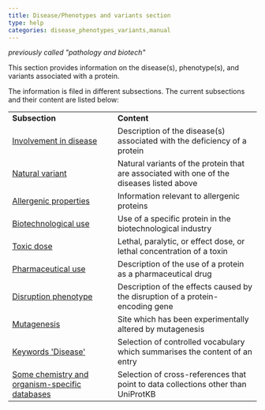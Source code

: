 ```yaml
---
title: Disease/Phenotypes and variants section
type: help
categories: disease_phenotypes_variants,manual
---
```


_previously called "pathology and biotech"_

This section provides information on the disease(s), phenotype(s), and variants associated with a protein.

The information is filed in different subsections. The current subsections and their content are listed below:

|                                                                                                         |                                                                                           |
| :------------------------------------------------------------------------------------------------------ | :---------------------------------------------------------------------------------------- |
| **Subsection**                                                                                          | **Content**                                                                               |
| [Involvement in disease](https://www.uniprot.org/help/involvement_in_disease)                           | Description of the disease(s) associated with the deficiency of a protein                 |
| [Natural variant](https://www.uniprot.org/help/variant)                                                 | Natural variants of the protein that are associated with one of the diseases listed above |
| [Allergenic properties](https://www.uniprot.org/help/allergenic_properties)                             | Information relevant to allergenic proteins                                               |
| [Biotechnological use](https://www.uniprot.org/help/biotechnological_use)                               | Use of a specific protein in the biotechnological industry                                |
| [Toxic dose](https://www.uniprot.org/help/toxic_dose)                                                   | Lethal, paralytic, or effect dose, or lethal concentration of a toxin                     |
| [Pharmaceutical use](https://www.uniprot.org/help/pharmaceutical_use)                                   | Description of the use of a protein as a pharmaceutical drug                              |
| [Disruption phenotype](https://www.uniprot.org/help/disruption_phenotype)                               | Description of the effects caused by the disruption of a protein-encoding gene            |
| [Mutagenesis](https://www.uniprot.org/help/mutagen)                                                     | Site which has been experimentally altered by mutagenesis                                 |
| [Keywords 'Disease'](https://www.uniprot.org/keywords/KW-9995)                                          | Selection of controlled vocabulary which summarises the content of an entry               |
| [Some chemistry and organism-specific databases](https://www.uniprot.org/help/cross_references_section) | Selection of cross-references that point to data collections other than UniProtKB         |
